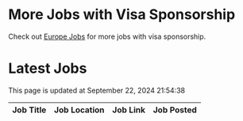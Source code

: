 # More Jobs with Visa Sponsorship

Check out [Europe Jobs](https://github.com/sureshparimi/europejobs#latest-jobs) for more jobs with visa sponsorship.

# Latest Jobs

This page is updated at September 22, 2024 21:54:38

| Job Title | Job Location | Job Link | Job Posted |
| --- | --- | --- | --- |
